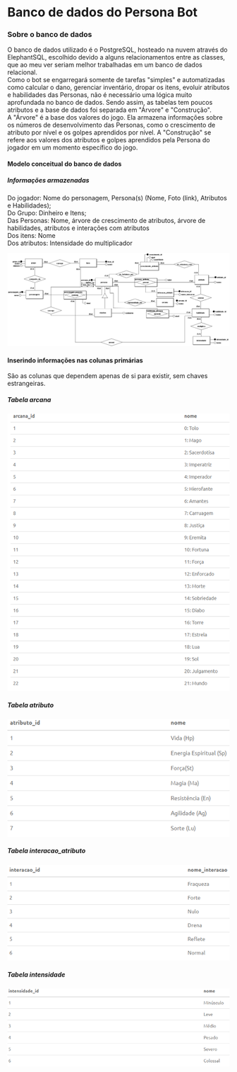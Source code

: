 # Banco de dados do Persona Bot

### Sobre o banco de dados
O banco de dados utilizado é o PostgreSQL, hosteado na nuvem através do ElephantSQL, escolhido devido a alguns relacionamentos entre as classes, que ao meu ver seriam melhor trabalhadas em um banco de dados relacional. <br>
Como o bot se engarregará somente de tarefas "simples" e automatizadas como calcular o dano, gerenciar inventário, dropar os itens, evoluir atributos e habilidades das Personas, não é necessário uma lógica muito aprofundada no banco de dados. Sendo assim, as tabelas tem poucos atributos e a base de dados foi separada em "Árvore" e "Construção".<br>
A "Árvore" é a base dos valores do jogo. Ela armazena informações sobre os números de desenvolvimento das Personas, como o crescimento de atributo por nível e os golpes aprendidos por nível. A "Construção" se refere aos valores dos atributos e golpes aprendidos pela Persona do jogador em um momento específico do jogo.

#### Modelo conceitual do banco de dados

##### Informações armazenadas

Do jogador: Nome do personagem, Persona(s) (Nome, Foto (link), Atributos e Habilidades);<br>
Do Grupo: Dinheiro e Itens;<br>
Das Personas: Nome, árvore de crescimento de atributos, árvore de habilidades, atributos e interações com atributos<br>
Dos itens: Nome<br>
Dos atributos: Intensidade do multiplicador<br>

![Alt text](https://github.com/ViniciusHora1009/persona-bot/blob/main/imagens/PersonaBot.png "Modelo conceitual")

#### Inserindo informações nas colunas primárias
São as colunas que dependem apenas de si para existir, sem chaves estrangeiras.

##### Tabela arcana
![Alt text](https://github.com/ViniciusHora1009/persona-bot/blob/main/imagens/insert1.PNG "Arcana")

##### Tabela atributo
![Alt text](https://github.com/ViniciusHora1009/persona-bot/blob/main/imagens/insert2.PNG "Atributo")

##### Tabela interacao_atributo
![Alt text](https://github.com/ViniciusHora1009/persona-bot/blob/main/imagens/insert4.PNG "Interação Atributo")

##### Tabela intensidade
![Alt text](https://github.com/ViniciusHora1009/persona-bot/blob/main/imagens/insert3.PNG "Intensidade")
